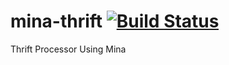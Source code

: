 mina-thrift [![Build Status](https://travis-ci.org/jcooky/mina-thrift.png?branch=master)](https://travis-ci.org/jcooky/mina-thrift)
===========

Thrift Processor Using Mina

